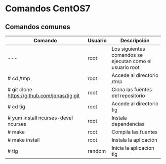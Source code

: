 # Comandos CentOS7

## Comandos comunes

| Comando   | Usuario | Descripción   |
|------|------|------|
| --- | root | Los siguientes comandos se ejecutan como el usuario root |
| # cd /tmp | root | Accede al directorio /tmp |
| # git clone https://github.com/jonas/tig.git | root | Clona las fuentes del repositorio |
| # cd tig | root | Accede al directorio tig |
| #  yum install ncurses-devel ncurses | root | Instala dependencias |
| # make | root | Compila las fuentes |
| # make install | root | Instala la aplicación |
| # tig | random | Inicia la aplicación tig |
